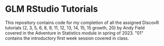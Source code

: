 # GLM RStudio Tutorials

This repository contains code for my completion of all the assigned DiscovR tutorials (2, 3, 5, 6, 8, 9, 11, 12, 13, 14, 15, 15 growth, 20) by Andy Field covered in the Adventure in Statistics module in spring of 2023. "01" contains the introductory first week session covered in class. 

